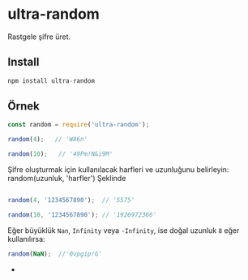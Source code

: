 # ultra-random

Rastgele şifre üret.

## Install
```js
npm install ultra-random
```

## Örnek

 
```js
const random = require('ultra-random');

random(4);   // 'WA6n'

random(10);   // '49Pm!N&i9M'
```

Şifre oluşturmak için kullanılacak harfleri ve uzunluğunu belirleyin:
random(uzunluk, 'harfler') Şeklinde
```js

random(4, '1234567890');  // '5575'

random(10, '1234567890'); // '1926972366'

```

Eğer büyüklük `Nan`, `Infinity` veya `-Infinity`, ise doğal uzunluk `8` eğer kullanılırsa:
```js
random(NaN);  //'0vpgip!G'
```


-

